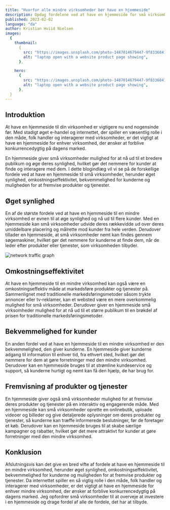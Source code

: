 ```yaml
---
title: "Hvorfor alle mindre virksomheder bør have en hjemmeside"
description: Opdag fordelene ved at have en hjemmeside for små virksomheder, herunder øget synlighed, omkostningseffektivitet og kundebekvemmelighed. Lær, hvorfor investering i en hjemmeside er afgørende for at forblive konkurrencedygtig på dagens marked.
published: 2023-02-02
language: "da"
author: Kristian Hviid Nielsen
images:
  {
    thumbnail:
      {
        src: "https://images.unsplash.com/photo-1487014679447-9f8336841d58?ixlib=rb-4.0.3&ixid=MnwxMjA3fDB8MHxwaG90by1wYWdlfHx8fGVufDB8fHx8&auto=format&fit=crop&w=2010&q=80",
        alt: "laptop open with a website product page showing",
      },

    hero:
      {
        src: "https://images.unsplash.com/photo-1487014679447-9f8336841d58?ixlib=rb-4.0.3&ixid=MnwxMjA3fDB8MHxwaG90by1wYWdlfHx8fGVufDB8fHx8&auto=format&fit=crop&w=2010&q=80",
        alt: "laptop open with a website product page showing",
      },
  }
---
```


## Introduktion

At have en hjemmeside til din virksomhed er vigtigere nu end nogensinde før. Med stadigt øget e-handel og internettet, der spiller en væsentlig rolle i den måde, folk handler og interagerer med virksomheder, er det vigtigt at have en hjemmeside for enhver virksomhed, der ønsker at forblive konkurrencedygtig på dagens marked.

En hjemmeside giver små virksomheder mulighed for at nå ud til et bredere publikum og øge deres synlighed, hvilket gør det nemmere for kunder at finde og interagere med dem. I dette blogindlæg vil vi se på de forskellige fordele ved at have en hjemmeside til små virksomheder, herunder øget synlighed, omkostningseffektivitet, bekvemmelighed for kunderne og muligheden for at fremvise produkter og tjenester.

## Øget synlighed

En af de største fordele ved at have en hjemmeside til en mindre virksomhed er evnen til at øge synlighed og nå ud til flere kunder. Med en hjemmeside kan små virksomheder udvide deres rækkevidde ud over deres umiddelbare placering og målrette mod kunder fra hele verden. Derudover tillader en hjemmeside, at små virksomheder nemt kan findes gennem søgemaskiner, hvilket gør det nemmere for kunderne at finde dem, når de leder efter produkter eller tjenester, som virksomheden tilbyder.

<img src="https://images.unsplash.com/photo-1560472354-b33ff0c44a43?ixlib=rb-4.0.3&ixid=MnwxMjA3fDB8MHxwaG90by1wYWdlfHx8fGVufDB8fHx8&auto=format&fit=crop&w=2751&q=80" alt="network traffic graph">

## Omkostningseffektivitet

At have en hjemmeside til en mindre virksomhed kan også være en omkostningseffektiv måde at markedsføre produkter og tjenester på. Sammenlignet med traditionelle markedsføringsmetoder såsom trykte annoncer eller tv-reklamer, kan et websted være en mere overkommelig mulighed for små virksomheder. Derudover giver en hjemmeside små virksomheder mulighed for at nå ud til et større publikum til en brøkdel af prisen for traditionelle markedsføringsmetoder.

## Bekvemmelighed for kunder

En anden fordel ved at have en hjemmeside til en mindre virksomhed er den bekvemmelighed, den giver kunderne. En hjemmeside giver kunderne adgang til information til enhver tid, fra ethvert sted, hvilket gør det nemmere for dem at gøre forretninger med den mindre virksomhed. Derudover kan en hjemmeside bruges til at strømline kundeservice og support, så kunderne hurtigt og nemt kan få den hjælp, de har brug for.

## Fremvisning af produkter og tjenester

En hjemmeside giver også små virksomheder mulighed for at fremvise deres produkter og tjenester på en interaktiv og engagerende måde. Med en hjemmeside kan små virksomheder oprette en onlinebutik, uploade videoer og billeder og give detaljerede oplysninger om deres produkter og tjenester, så kunderne kan træffe informerede beslutninger, før de foretager et køb. Derudover kan en hjemmeside bruges til at skabe særlige kampagner og rabatter, hvilket gør det mere attraktivt for kunder at gøre forretninger med den mindre virksomhed.

## Konklusion

Afslutningsvis kan det give en bred vifte af fordele at have en hjemmeside til en mindre virksomhed, herunder øget synlighed, omkostningseffektivitet, bekvemmelighed for kunderne og muligheden for at fremvise produkter og tjenester. Da internettet spiller en så vigtig rolle i den måde, folk handler og interagerer med virksomheder, er det vigtigt at have en hjemmeside for enhver mindre virksomhed, der ønsker at forblive konkurrencedygtig på dagens marked. Jeg opfordrer små virksomheder til at overveje at investere i en hjemmeside og drage fordel af alle de fordele, det har at tilbyde.
